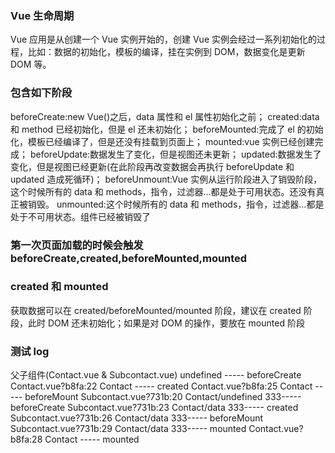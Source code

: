 ### Vue 生命周期
Vue 应用是从创建一个 Vue 实例开始的，创建 Vue 实例会经过一系列初始化的过程，比如：数据的初始化，模板的编译，挂在实例到 DOM，数据变化是更新 DOM 等。

### 包含如下阶段

beforeCreate:new Vue()之后，data 属性和 el 属性初始化之前；
created:data 和 method 已经初始化，但是 el 还未初始化；
beforeMounted:完成了 el 的初始化，模板已经编译了，但是还没有挂载到页面上；
mounted:vue 实例已经创建完成；
beforeUpdate:数据发生了变化，但是视图还未更新；
updated:数据发生了变化，但是视图已经更新(在此阶段再改变数据会再执行 beforeUpdate 和 updated 造成死循环)；
beforeUnmount:Vue 实例从运行阶段进入了销毁阶段，这个时候所有的 data 和 methods，指令，过滤器…都是处于可用状态。还没有真正被销毁。
unmounted:这个时候所有的 data 和 methods，指令，过滤器…都是处于不可用状态。组件已经被销毁了

### 第一次页面加载的时候会触发 beforeCreate,created,beforeMounted,mounted

### created 和 mounted

获取数据可以在 created/beforeMounted/mounted 阶段，建议在 created 阶段，此时 DOM 还未初始化；如果是对 DOM 的操作，要放在 mounted 阶段

### 测试 log

父子组件(Contact.vue & Subcontact.vue)
undefined ----- beforeCreate
Contact.vue?b8fa:22 Contact ----- created
Contact.vue?b8fa:25 Contact ----- beforeMount
Subcontact.vue?731b:20 Contact/undefined 333----- beforeCreate
Subcontact.vue?731b:23 Contact/data 333----- created
Subcontact.vue?731b:26 Contact/data 333----- beforeMount
Subcontact.vue?731b:29 Contact/data 333----- mounted
Contact.vue?b8fa:28 Contact ----- mounted
